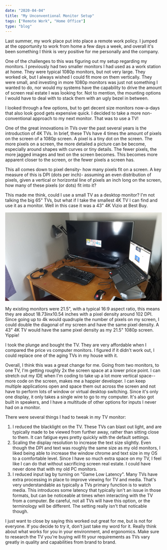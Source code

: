 ```yaml
---
date: "2020-04-04"
title: "My Unconventional Monitor Setup"
tags: ["Remote Work", "Home Office"]
type: "blog"
---
```


Last summer, my work place put into place a remote work policy. I jumped at the opportunity to work from home a few days a week, and overall it's been something I think is very positive for me personally and the company.

One of the challenges to this was figuring out my setup regarding my monitors. I previously had two smaller monitors I had used as a work station at home. They were typical 1080p monitors, but not very large. They worked ok, but I always wished I could fit more on them vertically. They were small, and investing in more 1080p monitors was just not something I wanted to do, nor would my systems have the capability to drive the amount of screen real estate I was looking for. Not to mention, the mounting options I would have to deal with to stack them with an ugly bezel in between.

I looked through a few options, but to get decent size monitors now-a-days that also look good gets expensive quick. I decided to take a more non-conventional approach to my next monitor. That was to use a TV!

One of the great innovations in TVs over the past several years is the introduction of 4K TVs. In brief, these TVs have 4 times the amount of pixels on the screen of a 1080p screen. A pixel is a tiny dot on the screen. The more pixels on a screen, the more detailed a picture can be become, especially around shapes with curves or tiny details. The fewer pixels, the more jagged images and text on the screen becomes. This becomes more apparent closer to the screen, or the fewer pixels a screen has.

This all comes down to pixel density- how many pixels fit on a screen. A key measure of this is DPI (dots per inch)- assuming an even distribution of pixels, given a vertical or horizontal line of pixels an inch long on the screen, how many of these pixels (or dots) fit into it?

This made me think, could I use a small TV as a desktop monitor? I'm not talking the big 65" TVs, but what if I take the smallest 4K TV I can find and use it as a monitor. Well in this case it was a 43" 4K Vizio at Best Buy.

![Vizio Workplace Setup](../images/vizio-monitor.jpg)

My existing monitors were 21.5", with a typical 16:9 aspect ratio, this means they are about 18.73inx10.54 inches with a pixel density around 102 DPI. Since going up to 4k would quadruple the number of pixels on my screen, I could double the diagonal of my screen and have the same pixel density. A 43" 4K TV would have the same pixel density as my 21.5" 1080p screen. Yippie!

I took the plunge and bought the TV. They are very affordable when I compared the price vs computer monitors. I figured if it didn't work out, I could replace one of the aging TVs in my house with it.

Overall, I think this was a great change for me. Going from two monitors, to one TV, I'm getting roughly 2x the screen space at a lower price point. I can stretch out my IDE when I'm coding to take up a lot more vertical space--more code on the screen, makes me a happier developer. I can keep multiple applications open and space them out across the screen and not have to perform lots of window or virtual desktop switching. Since it's only one display, it only takes a single wire to go to my computer. It's also got built in speakers, and I have a multitude of other options for inputs I never had on a monitor.

There were several things I had to tweak in my TV monitor:

1. I reduced the blacklight on the TV. These TVs can blast out light, and are typically made to be viewed from further away, rather than sitting close to them. It can fatigue eyes pretty quickly with the default settings.
2. Scaling the display resolution to increase the text size slightly. Even though the DPI and text was roughly the same size as my old monitors, I liked being able to increase the window chrome and text size in my OS to a comfortable level. Since I have so much extra space on my TV, I feel like I can do that without sacrificing screen real estate. I could have never done that with my old PC monitors.
3. I reduced input lag by turning on "Game Low Latency". Many TVs have extra processing in place to improve viewing for TV and media. That's very understandable as typically a TVs primary function is to watch media. This introduces some latency that typically isn't an issue in those formats, but can be noticeable at times when interacting with the TV from a computer. Be careful, not all TVs will have this option, or the terminology will be different. The setting really isn't that noticable though.

I just want to close by saying this worked out great for me, but is not for everyone. If you decide to try it, don't just take my word for it. Really think about what works for you in your environment, and ergonomics. Make sure to research the TV you're buying will fit your requirements as TVs vary greatly in quality and capabilities from brand to brand.
